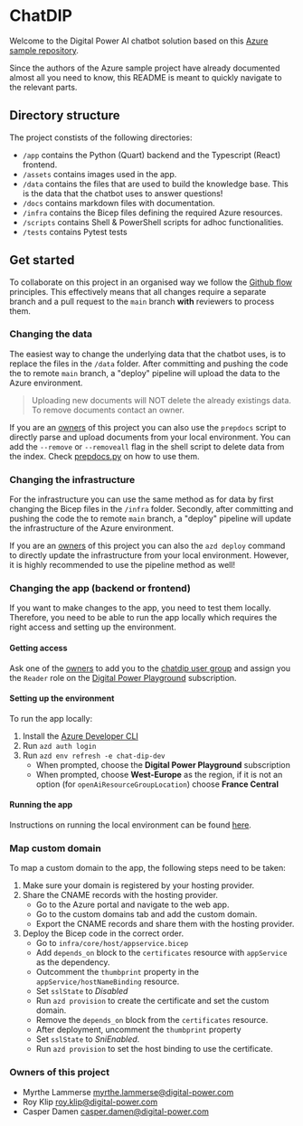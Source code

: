 # ChatDIP
Welcome to the Digital Power AI chatbot solution based on this [Azure sample repository](https://github.com/Azure-Samples/azure-search-openai-demo).

Since the authors of the Azure sample project have already documented almost all you need to know, this README is meant to quickly navigate to the relevant parts.

## Directory structure
The project constists of the following directories:
- `/app` contains the Python (Quart) backend and the Typescript (React) frontend.
- `/assets` contains images used in the app.
- `/data` contains the files that are used to build the knowledge base. This is the data that the chatbot uses to answer questions!
- `/docs` contains markdown files with documentation.
- `/infra` contains the Bicep files defining the required Azure resources.
- `/scripts` contains Shell & PowerShell scripts for adhoc functionalities.
- `/tests` contains Pytest tests

## Get started
To collaborate on this project in an organised way we follow the [Github flow](https://docs.github.com/en/get-started/using-github/github-flow) principles. This effectively means that all changes require a separate branch and a pull request to the `main` branch **with** reviewers to process them.

### Changing the data
The easiest way to change the underlying data that the chatbot uses, is to replace the files in the `/data` folder. After committing and pushing the code the to remote `main` branch, a "deploy" pipeline will upload the data to the Azure environment.

> Uploading new documents will NOT delete the already existings data. To remove documents contact an owner.

If you are an [owners](/dip-README.md#owners-of-this-project) of this project you can also use the `prepdocs` script to directly parse and upload documents from your local environment. You can add the `--remove` or `--removeall` flag in the shell script to delete data from the index. Check [prepdocs.py](/scripts/prepdocs.py) on how to use them.

### Changing the infrastructure
For the infrastructure you can use the same method as for data by first changing the Bicep files in the `/infra` folder. Secondly, after committing and pushing the code the to remote `main` branch, a "deploy" pipeline will update the infrastructure of the Azure environment.

If you are an [owners](/dip-README.md#owners-of-this-project) of this project you can also the `azd deploy` command to directly update the infrastructure from your local environment. However, it is highly recommended to use the pipeline method as well!

### Changing the app (backend or frontend)
If you want to make changes to the app, you need to test them locally. Therefore, you need to be able to run the app locally which requires the right access and setting up the environment.

#### Getting access
Ask one of the [owners](/dip-README.md#owners-of-this-project) to add you to the [chatdip user group](https://portal.azure.com/#view/Microsoft_AAD_IAM/GroupDetailsMenuBlade/~/Overview/groupId/d00eb3be-cd9c-4a27-be65-5b4fb6918231) and assign you the `Reader` role on the [Digital Power Playground](https://portal.azure.com/#@digital-power.com/resource/subscriptions/ef0661c5-0e9a-4467-ba85-e57a8816570d) subscription.

#### Setting up the environment
To run the app locally:
1. Install the [Azure Developer CLI](https://learn.microsoft.com/azure/developer/azure-developer-cli/install-azd)
1. Run `azd auth login`
1. Run `azd env refresh -e chat-dip-dev`
    - When prompted, choose the **Digital Power Playground** subscription
    - When prompted, choose **West-Europe** as the region, if it is not an option (for `openAiResourceGroupLocation`) choose **France Central**

#### Running the app
Instructions on running the local environment can be found [here](docs/localdev.md).

### Map custom domain
To map a custom domain to the app, the following steps need to be taken:

1. Make sure your domain is registered by your hosting provider.
2. Share the CNAME records with the hosting provider.
    - Go to the Azure portal and navigate to the web app.
    - Go to the custom domains tab and add the custom domain.
    - Export the CNAME records and share them with the hosting provider.
3. Deploy the Bicep code in the correct order.
    - Go to `infra/core/host/appservice.bicep`
    - Add `depends_on` block to the `certificates` resource with `appService` as the dependency.
    - Outcomment the `thumbprint` property in the `appService/hostNameBinding` resource.
    - Set `sslState` to *Disabled*
    - Run `azd provision` to create the certificate and set the custom domain.
    - Remove the `depends_on` block from the `certificates` resource.
    - After deployment, uncomment the `thumbprint` property
    - Set `sslState` to *SniEnabled*.
    - Run `azd provision` to set the host binding to use the certificate.


### Owners of this project
- Myrthe Lammerse [myrthe.lammerse@digital-power.com](mailto:myrthe.lammerse@digital-power.com)
- Roy Klip [roy.klip@digital-power.com](mailto:myrthe.lammerse@digital-power.com)
- Casper Damen [casper.damen@digital-power.com](mailto:casper.damen@digital-power.com)
